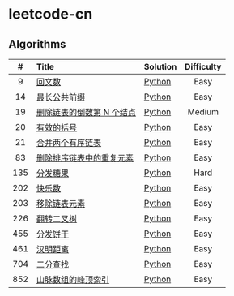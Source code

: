 # leetcode-cn

## Algorithms

|   #   | Title                                                                                            | Solution                                                                                | Difficulty |
| :---: | :----------------------------------------------------------------------------------------------- | :-------------------------------------------------------------------------------------- | :--------: |
|   9   | [回文数](https://leetcode-cn.com/problems/palindrome-number/)                                    | [Python](Solutions/Algorithms/Python/Difficulty/Easy/9.回文数.py)                       |    Easy    |
|  14   | [最长公共前缀](https://leetcode-cn.com/problems/longest-common-prefix/)                          | [Python](Solutions/Algorithms/Python/Difficulty/Easy/14.最长公共前缀.py)                |    Easy    |
|  19   | [删除链表的倒数第 N 个结点](https://leetcode-cn.com/problems/remove-nth-node-from-end-of-list/)  | [Python](Solutions/Algorithms/Python/Difficulty/Medium/19.删除链表的倒数第-n-个结点.py) |   Medium   |
|  20   | [有效的括号](https://leetcode-cn.com/problems/valid-parentheses/)                                | [Python](Solutions/Algorithms/Python/Difficulty/Easy/20.有效的括号.py)                  |    Easy    |
|  21   | [合并两个有序链表](https://leetcode-cn.com/problems/merge-two-sorted-lists/)                     | [Python](Solutions/Algorithms/Python/Difficulty/Easy/21.合并两个有序链表.py)            |    Easy    |
|  83   | [删除排序链表中的重复元素](https://leetcode-cn.com/problems/remove-duplicates-from-sorted-list/) | [Python](Solutions/Algorithms/Python/Difficulty/Easy/83.删除排序链表中的重复元素.py)    |    Easy    |
|  135  | [分发糖果](https://leetcode-cn.com/problems/candy/)                                              | [Python](Solutions/Algorithms/Python/Difficulty/Hard/135.分发糖果.py)                   |    Hard    |
|  202  | [快乐数](https://leetcode-cn.com/problems/happy-number/)                                         | [Python](Solutions/Algorithms/Python/Difficulty/Easy/202.快乐数.py)                     |    Easy    |
|  203  | [移除链表元素](https://leetcode-cn.com/problems/remove-linked-list-elements/)                    | [Python](Solutions/Algorithms/Python/Difficulty/Easy/203.移除链表元素.py)               |    Easy    |
|  226  | [翻转二叉树](https://leetcode-cn.com/problems/invert-binary-tree/)                               | [Python](Solutions/Algorithms/Python/Difficulty/Easy/226.翻转二叉树.py)                 |    Easy    |
|  455  | [分发饼干](https://leetcode-cn.com/problems/assign-cookies/)                                     | [Python](Solutions/Algorithms/Python/Difficulty/Easy/455.分发饼干.py)                   |    Easy    |
|  461  | [汉明距离](https://leetcode-cn.com/problems/hamming-distance/)                                   | [Python](Solutions/Algorithms/Python/Difficulty/Easy/461.汉明距离.py)                   |    Easy    |
|  704  | [二分查找](https://leetcode-cn.com/problems/binary-search/)                                      | [Python](Solutions/Algorithms/Python/Difficulty/Easy/704.二分查找.py)                   |    Easy    |
|  852  | [山脉数组的峰顶索引](https://leetcode-cn.com/problems/peak-index-in-a-mountain-array/)           | [Python](Solutions/Algorithms/Python/Difficulty/Easy/852.山脉数组的峰顶索引.py)         |    Easy    |
